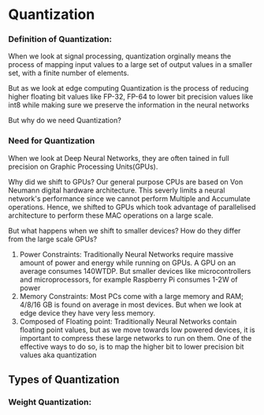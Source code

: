 # Quantization



### Definition of Quantization:

When we look at signal processing, quantization orginally means the process of mapping input values to a large set of output values in a smaller set, with a finite number of elements. 

But as we look at edge computing Quantization is the process of reducing higher floating bit values like FP-32, FP-64 to lower bit precision values like int8 while making sure we preserve the information in the neural  networks



But why do we need Quantization?



### Need for Quantization



When we look at Deep Neural Networks, they are often tained in full precision on Graphic Processing Units(GPUs). 

Why did we shift to GPUs? Our general purpose CPUs are based on Von Neumann digital hardware architecture. This severly limits a neural network's performance since we cannot perform Multiple and Accumulate operations. Hence, we shifted to GPUs which took advantage of parallelised architecture to perform these MAC operations on a large scale.

But what happens when we shift to smaller devices? How do they differ from the large scale GPUs?

1. Power Constraints: Traditionally Neural Networks require massive amount of power and energy while running on GPUs. A GPU on an average consumes 140WTDP. But smaller devices like microcontrollers and microprocessors, for example Raspberry Pi consumes 1-2W of power
2. Memory Constraints: Most PCs come with a large memory and RAM; 4/8/16 GB is found on average in most devices. But when we look at edge device they have very less memory. 
3. Composed of Floating point: Traditionally Neural Networks contain floating point values, but as we move towards low powered devices, it is important to compress these large networks to run on them. One of the effective ways to do so, is to map the higher bit to lower precision bit values aka quantization



## Types of Quantization



### Weight Quantization:





